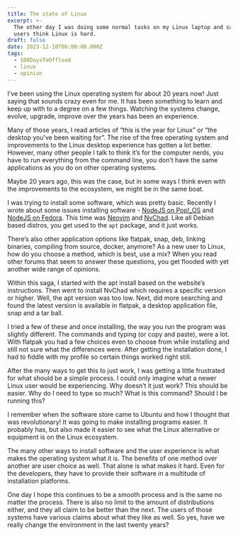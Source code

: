 ```yaml
---
title: The state of Linux
excerpt: >-
  The other day I was doing some normal tasks on my Linux laptop and saw why new
  users think Linux is hard. 
draft: false
date: 2023-12-10T06:00:00.000Z
tags:
  - 100DaysToOffload
  - linux
  - opinion
---
```


I’ve been using the Linux operating system for about 20 years now! Just saying that sounds crazy even for me. It has been something to learn and keep up with to a degree on a few things. Watching the systems change, evolve, upgrade, improve over the years has been an experience.

Many of those years, I read articles of “this is the year for Linux” or “the desktop you’ve been waiting for”. The rise of the free operating system and improvements to the Linux desktop experience has gotten a lot better. However, many other people I talk to think it’s for the computer nerds, you have to run everything from the command line, you don’t have the same applications as you do on other operating systems.

Maybe 20 years ago, this was the case, but in some ways I think even with the improvements to the ecosystem, we might be in the same boat.

I was trying to install some software, which was pretty basic. Recently I wrote about some issues installing software - [NodeJS on Pop!\_OS](/blog/2023-11-2-installing-nodejs-on-pop!_os/) and [NodeJS on Fedora](/blog/installing-nodejs-on-fedora/). This time was [Neovim](https://neovim.io/) and [NvChad](https://nvchad.com/). Like all Debian based distros, you get used to the `apt` package, and it just works.

There’s also other application options like flatpak, snap, deb, linking binaries, compiling from source, docker, anymore? As a new user to Linux, how do you choose a method, which is best, use a mix? When you read other forums that seem to answer these questions, you get flooded with yet another wide range of opinions.

Within this saga, I started with the apt install based on the website’s instructions. Then went to install NvChad which requires a specific version or higher. Well, the apt version was too low. Next, did more searching and found the latest version is available in flatpak, a desktop application file, snap and a tar ball.

I tried a few of these and once installing, the way you run the program was slightly different. The commands and typing (or copy and paste), were a lot. With flatpak you had a few choices even to choose from while installing and still not sure what the differences were. After getting the installation done, I had to fiddle with my profile so certain things worked right still.

After the many ways to get this to just work, I was getting a little frustrated for what should be a simple process. I could only imagine what a newer Linux user would be experiencing. Why doesn’t it just work? This should be easier. Why do I need to type so much? What is this command? Should I be running this?

I remember when the software store came to Ubuntu and how I thought that was revolutionary! It was going to make installing programs easier. It probably has, but also made it easier to see what the Linux alternative or equipment is on the Linux ecosystem.

The many other ways to install software and the user experience is what makes the operating system what it is. The benefits of one method over another are user choice as well. That alone is what makes it hard. Even for the developers, they have to provide their software in a multitude of installation platforms.

One day I hope this continues to be a smooth process and is the same no matter the process. There is also no limit to the amount of distributions either, and they all claim to be better than the next. The users of those systems have various claims about what they like as well. So yes, have we really change the environment in the last twenty years?
